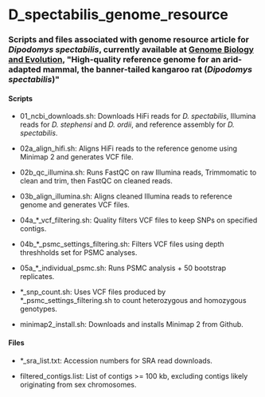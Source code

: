# D_spectabilis_genome_resource

### Scripts and files associated with genome resource article for *Dipodomys spectabilis*, currently available at [Genome Biology and Evolution](https://academic.oup.com/gbe/article/14/1/evac005/6506520), "High-quality reference genome for an arid-adapted mammal, the banner-tailed kangaroo rat (<i>Dipodomys spectabilis</i>)"

#### Scripts
* 01_ncbi_downloads.sh: Downloads HiFi reads for *D. spectabilis*, Illumina reads for *D. stephensi* and *D. ordii*, and reference assembly for *D. spectabilis*.

* 02a_align_hifi.sh: Aligns HiFi reads to the reference genome using Minimap 2 and generates VCF file.

* 02b_qc_illumina.sh: Runs FastQC on raw Illumina reads, Trimmomatic to clean and trim, then FastQC on cleaned reads. 

* 03b_align_illumina.sh: Aligns cleaned Illumina reads to reference genome and generates VCF files.

* 04a_\*_vcf_filtering.sh: Quality filters VCF files to keep SNPs on specified contigs.

* 04b_\*_psmc_settings_filtering.sh: Filters VCF files using depth threshholds set for PSMC analyses.

* 05a_\*_individual_psmc.sh: Runs PSMC analysis + 50 bootstrap replicates.

* \*_snp_count.sh: Uses VCF files produced by \*_psmc_settings_filtering.sh to count heterozygous and homozygous genotypes.

* minimap2_install.sh: Downloads and installs Minimap 2 from Github.


#### Files
* \*_sra_list.txt: Accession numbers for SRA read downloads.

* filtered_contigs.list: List of contigs >= 100 kb, excluding contigs likely originating from sex chromosomes.
